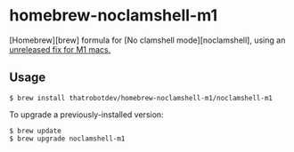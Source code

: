 # homebrew-noclamshell-m1

[Homebrew][brew] formula for [No clamshell mode][noclamshell], using an [unreleased fix for M1 macs.](https://github.com/cfstras/noclamshell/tree/arm-m1-mac)

## Usage

```shell
$ brew install thatrobotdev/homebrew-noclamshell-m1/noclamshell-m1
```

To upgrade a previously-installed version:

```shell
$ brew update
$ brew upgrade noclamshell-m1
```
